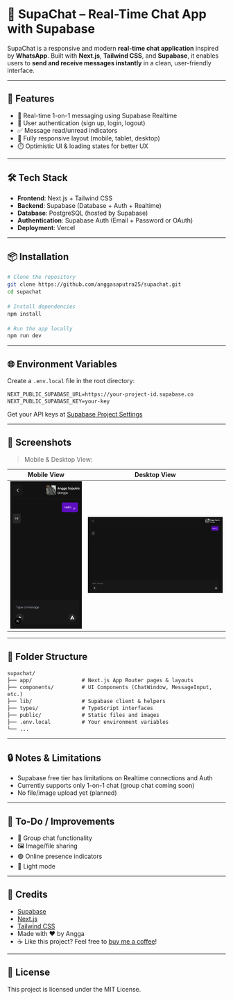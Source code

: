# 💬 SupaChat – Real-Time Chat App with Supabase

SupaChat is a responsive and modern **real-time chat application** inspired by **WhatsApp**. Built with **Next.js**, **Tailwind CSS**, and **Supabase**, it enables users to **send and receive messages instantly** in a clean, user-friendly interface.

---

## 🚀 Features

- 💬 Real-time 1-on-1 messaging using Supabase Realtime
- 🧑 User authentication (sign up, login, logout)
- ✅ Message read/unread indicators
- 📱 Fully responsive layout (mobile, tablet, desktop)
- ⏱️ Optimistic UI & loading states for better UX

---

## 🛠️ Tech Stack

- **Frontend**: Next.js + Tailwind CSS
- **Backend**: Supabase (Database + Auth + Realtime)
- **Database**: PostgreSQL (hosted by Supabase)
- **Authentication**: Supabase Auth (Email + Password or OAuth)
- **Deployment**: Vercel

---

## 📦 Installation

```bash
# Clone the repository
git clone https://github.com/anggasaputra25/supachat.git
cd supachat

# Install dependencies
npm install

# Run the app locally
npm run dev
```

---

## 🌐 Environment Variables

Create a `.env.local` file in the root directory:

```
NEXT_PUBLIC_SUPABASE_URL=https://your-project-id.supabase.co
NEXT_PUBLIC_SUPABASE_KEY=your-key
```

Get your API keys at [Supabase Project Settings](https://supabase.com/)

---

## 📸 Screenshots

> Mobile & Desktop View:

| Mobile View | Desktop View |
|-------------|--------------|
| ![Mobile](./screenshots/mobile.png) | ![Desktop](./screenshots/desktop.png) |

---

## 📁 Folder Structure

```
supachat/
├── app/                # Next.js App Router pages & layouts
├── components/         # UI Components (ChatWindow, MessageInput, etc.)
├── lib/                # Supabase client & helpers
├── types/              # TypeScript interfaces
├── public/             # Static files and images
├── .env.local          # Your environment variables
└── ...
```

---

## 🔒 Notes & Limitations

- Supabase free tier has limitations on Realtime connections and Auth
- Currently supports only 1-on-1 chat (group chat coming soon)
- No file/image upload yet (planned)

---

## 📌 To-Do / Improvements

- 👥 Group chat functionality
- 🖼️ Image/file sharing
- 🟢 Online presence indicators
- 🔆 Light mode

---

## 🙌 Credits

- [Supabase](https://supabase.com/)
- [Next.js](https://nextjs.org/)
- [Tailwind CSS](https://tailwindcss.com/)
- Made with ❤️ by Angga
- ☕️ Like this project? Feel free to [buy me a coffee](https://lynk.id/payme/justangga)!

---

## 📄 License

This project is licensed under the MIT License.